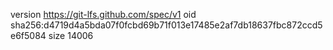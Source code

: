 version https://git-lfs.github.com/spec/v1
oid sha256:d4719d4a5bda07f0fcbd69b71f013e17485e2af7db18637fbc872ccd5e6f5084
size 14006
